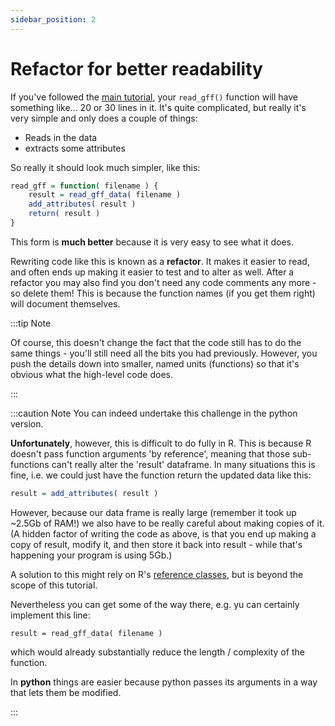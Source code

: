 ```yaml
---
sidebar_position: 2
---
```


# Refactor for better readability

If you've followed the [main tutorial](../005_testing_it_out.md), your `read_gff()` function will have
something like... 20 or 30 lines in it.  It's quite complicated, but really it's very simple and only does a couple of
things:

* Reads in the data
* extracts some attributes

So really it should look much simpler, like this:
```r
read_gff = function( filename ) {
	result = read_gff_data( filename )
	add_attributes( result )
	return( result )
}
```

This form is **much better** because it is very easy to see what it does.

Rewriting code like this is known as a **refactor**.  It makes it easier to read, and often ends up making it easier to
test and to alter as well.   After a refactor you may also find you don't need any code comments any more - so delete
them!  This is because the function names (if you get them right) will document themselves.

:::tip Note

Of course, this doesn't change the fact that the code still has to do the same things - you'll still need all the bits
you had previously.  However, you push the details down into smaller, named units (functions) so that it's obvious what
the high-level code does.  

:::

:::caution Note
You can indeed undertake this challenge in the python version.

**Unfortunately**, however, this is difficult to do fully in R.  This is because R doesn't pass function arguments 'by
reference', meaning that those sub-functions can't really alter the 'result' dataframe.  In many situations this is
fine, i.e. we could just have the function return the updated data like this:

```r
result = add_attributes( result )
```

However, because our data frame is really large (remember it took up ~2.5Gb of RAM!) we also have to be really careful
about making copies of it.  (A hidden factor of writing the code as above, is that you end up making a copy of result,
modify it, and then store it back into result - while that's happening your program is using 5Gb.)

A solution to this might rely on R's [reference classes](http://adv-r.had.co.nz/OO-essentials.html#rc), but is beyond
the scope of this tutorial.

Nevertheless you can get some of the way there, e.g. yu can certainly implement this line:

```
result = read_gff_data( filename )
```

which would already substantially reduce the length / complexity of the function.


In **python** things are easier because python passes its arguments in a way that lets them be modified.

:::
